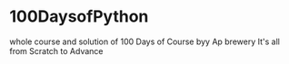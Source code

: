 # 100DaysofPython
whole course and solution of 100 Days of Course byy Ap brewery
It's all from Scratch to Advance
